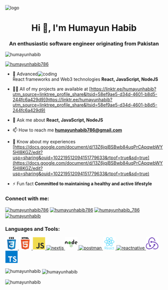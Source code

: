 ![logo](https://repository-images.githubusercontent.com/588181932/e36ec678-7984-4cdd-8e4c-a3932772ff8e)

<h1 align="center">Hi 👋, I'm Humayun Habib</h1>
<h3 align="center">An enthusiastic software engineer originating from Pakistan</h3>



<p align="left"> <img src="https://komarev.com/ghpvc/?username=humayunhabib&label=Profile%20views&color=0e75b6&style=flat" alt="humayunhabib" /> </p>

<p align="left"> <a href="https://twitter.com/humayunhabib786" target="blank"><img src="https://img.shields.io/twitter/follow/humayunhabib786?logo=twitter&style=for-the-badge" alt="humayunhabib786" /></a> </p>

<img align="right" alt="coding" width="400" src="https://images.squarespace-cdn.com/content/v1/5f904f0edc89546c89757b2b/1607056915169-SMSH9OTHT8XPFJK3RT7J/image-asset.gif?format=2500w">

- 🌱 Advanced React frameworks and Web3 technologies **React, JavaScript, NodeJS**

- 👨‍💻 All of my projects are available at [https://linktr.ee/humayunhabib?utm_source=linktree_profile_share&ltsid=58ef9ae5-d34d-4601-b8d5-244fc6a429d9](https://linktr.ee/humayunhabib?utm_source=linktree_profile_share&ltsid=58ef9ae5-d34d-4601-b8d5-244fc6a429d9)

- 💬 Ask me about **React, JavaScript, NodeJS**

- 📫 How to reach me **humayunhabib786@gmail.com**

- 📄 Know about my experiences [https://docs.google.com/document/d/13Z6jqjBSBwb84uqPrCApqwbWY5HI8KGZ/edit?usp=sharing&ouid=102219512094151779633&rtpof=true&sd=true](https://docs.google.com/document/d/13Z6jqjBSBwb84uqPrCApqwbWY5HI8KGZ/edit?usp=sharing&ouid=102219512094151779633&rtpof=true&sd=true)

- ⚡ Fun fact **Committed to maintaining a healthy and active lifestyle**

<h3 align="left">Connect with me:</h3>
<p align="left">
<a href="https://twitter.com/humayunhabib786" target="blank"><img align="center" src="https://raw.githubusercontent.com/rahuldkjain/github-profile-readme-generator/master/src/images/icons/Social/twitter.svg" alt="humayunhabib786" height="30" width="40" /></a>
<a href="https://linkedin.com/in/humayunhabib786" target="blank"><img align="center" src="https://raw.githubusercontent.com/rahuldkjain/github-profile-readme-generator/master/src/images/icons/Social/linked-in-alt.svg" alt="humayunhabib786" height="30" width="40" /></a>
<a href="https://instagram.com/humayunhabib_786" target="blank"><img align="center" src="https://raw.githubusercontent.com/rahuldkjain/github-profile-readme-generator/master/src/images/icons/Social/instagram.svg" alt="humayunhabib_786" height="30" width="40" /></a>
<a href="https://www.youtube.com/c/humayunhabib" target="blank"><img align="center" src="https://raw.githubusercontent.com/rahuldkjain/github-profile-readme-generator/master/src/images/icons/Social/youtube.svg" alt="humayunhabib" height="30" width="40" /></a>
</p>

<h3 align="left">Languages and Tools:</h3>
<p align="left"> <a href="https://www.w3schools.com/css/" target="_blank" rel="noreferrer"> <img src="https://raw.githubusercontent.com/devicons/devicon/master/icons/css3/css3-original-wordmark.svg" alt="css3" width="40" height="40"/> </a> <a href="https://www.w3.org/html/" target="_blank" rel="noreferrer"> <img src="https://raw.githubusercontent.com/devicons/devicon/master/icons/html5/html5-original-wordmark.svg" alt="html5" width="40" height="40"/> </a> <a href="https://developer.mozilla.org/en-US/docs/Web/JavaScript" target="_blank" rel="noreferrer"> <img src="https://raw.githubusercontent.com/devicons/devicon/master/icons/javascript/javascript-original.svg" alt="javascript" width="40" height="40"/> </a> <a href="https://nextjs.org/" target="_blank" rel="noreferrer"> <img src="https://cdn.worldvectorlogo.com/logos/nextjs-2.svg" alt="nextjs" width="40" height="40"/> </a> <a href="https://nodejs.org" target="_blank" rel="noreferrer"> <img src="https://raw.githubusercontent.com/devicons/devicon/master/icons/nodejs/nodejs-original-wordmark.svg" alt="nodejs" width="40" height="40"/> </a> <a href="https://postman.com" target="_blank" rel="noreferrer"> <img src="https://www.vectorlogo.zone/logos/getpostman/getpostman-icon.svg" alt="postman" width="40" height="40"/> </a> <a href="https://reactjs.org/" target="_blank" rel="noreferrer"> <img src="https://raw.githubusercontent.com/devicons/devicon/master/icons/react/react-original-wordmark.svg" alt="react" width="40" height="40"/> </a> <a href="https://reactnative.dev/" target="_blank" rel="noreferrer"> <img src="https://reactnative.dev/img/header_logo.svg" alt="reactnative" width="40" height="40"/> </a> <a href="https://redux.js.org" target="_blank" rel="noreferrer"> <img src="https://raw.githubusercontent.com/devicons/devicon/master/icons/redux/redux-original.svg" alt="redux" width="40" height="40"/> </a> <a href="https://www.typescriptlang.org/" target="_blank" rel="noreferrer"> <img src="https://raw.githubusercontent.com/devicons/devicon/master/icons/typescript/typescript-original.svg" alt="typescript" width="40" height="40"/> </a> </p>

<p><img align="left" src="https://github-readme-stats.vercel.app/api/top-langs?username=humayunhabib&show_icons=true&locale=en&layout=compact" alt="humayunhabib" /></p>

<p>&nbsp;<img align="center" src="https://github-readme-stats.vercel.app/api?username=humayunhabib&show_icons=true&locale=en" alt="humayunhabib" /></p>

<p><img align="center" src="https://github-readme-streak-stats.herokuapp.com/?user=humayunhabib&" alt="humayunhabib" /></p>
